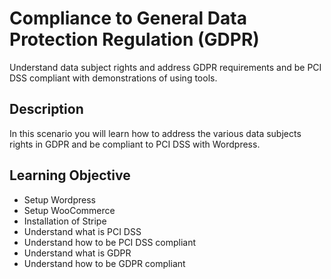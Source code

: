 # Compliance to General Data Protection Regulation (GDPR) 

Understand data subject rights and address GDPR requirements and be PCI DSS compliant with demonstrations of using tools.

## Description

In this scenario you will learn how to address the various data subjects rights in GDPR and be compliant to PCI DSS with Wordpress. 

## Learning Objective

- Setup Wordpress
- Setup WooCommerce
- Installation of Stripe
- Understand what is PCI DSS
- Understand how to be PCI DSS compliant
- Understand what is GDPR
- Understand how to be GDPR compliant
